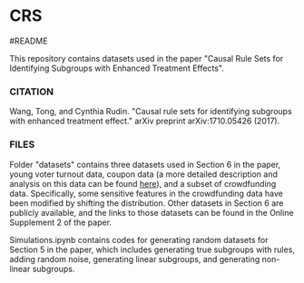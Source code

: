 # CRS

#README

This repository contains datasets used in the paper "Causal Rule Sets for Identifying Subgroups with Enhanced Treatment Effects".

### CITATION
Wang, Tong, and Cynthia Rudin. "Causal rule sets for identifying subgroups with enhanced treatment effect." arXiv preprint arXiv:1710.05426 (2017).

### FILES
Folder "datasets" contains three datasets used in Section 6 in the paper, young voter turnout data, coupon data (a more detailed description and analysis on this data can be found [here](https://jmlr.org/papers/v18/16-003.html)), and a subset of crowdfunding data. Specifically, some sensitive features in the crowdfunding data have been modified by shifting the distribution. Other datasets in Section 6 are publicly available, and the links to those datasets can be found in the Online Supplement 2 of the paper.

Simulations.ipynb contains codes for generating random datasets for Section 5 in the paper, which includes generating true subgroups with rules, adding random noise, generating linear subgroups, and generating non-linear subgroups.


